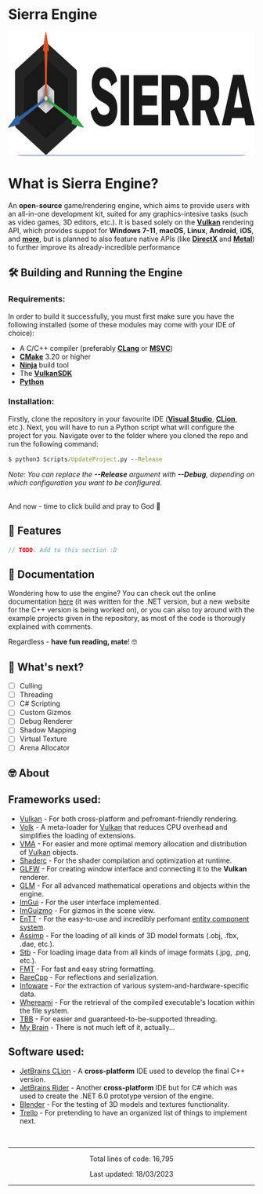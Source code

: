 # Sierra Engine

<div align="center" style="background-color: rgb(171, 189, 217); border-radius: 30px;">
    <img src="README-Media/SierraLogoText.svg" width="600" height="250" alt="SierraEngineTextLogo">
</div>

# What is Sierra Engine?

An **open-source** game/rendering engine, which aims to provide users with an all-in-one development kit, suited for any graphics-intesive tasks (such as video games, 3D editors, etc.). It is based solely on the **[Vulkan](https://www.vulkan.org/)** rendering API, which provides suppot for **Windows 7-11**, **macOS**, **Linux**, **Android**, **iOS**, and **[more](https://en.wikipedia.org/wiki/Vulkan#Cross_platform)**, but is planned to also feature native APIs (like **[DirectX](https://developer.nvidia.com/directx)** and **[Metal](https://developer.apple.com/metal/)**) to further improve its already-incredible performance

## 🛠️ Building and Running the Engine

### Requirements:
In order to build it successfully, you must first make sure you have the following installed (some of these modules may come with your IDE of choice):

* A C/C++ compiler (preferably **[CLang](https://clang.llvm.org)** or **[MSVC](https://visualstudio.microsoft.com/downloads/)**)
* **[CMake](https://cmake.org/download/)** 3.20 or higher
* **[Ninja](https://ninja-build.org)** build tool
* The **[VulkanSDK](https://vulkan.lunarg.com)**
* **[Python](https://www.python.org/downloads/)**

### Installation:
Firstly, clone the repository in your favourite IDE (**[Visual Studio](https://visualstudio.microsoft.com)**, **[CLion](https://www.jetbrains.com/clion/)**, etc.). Next, you will have to run a Python script what will configure the project for you. Navigate over to the folder where you cloned the repo and run the following command:


```bat
$ python3 Scripts/UpdateProject.py --Release
```
*Note: You can replace the **--Release** argument with **--Debug**, depending on which configuration you want to be configured.*

<br>And now - time to click build and pray to God 🤞

## 💫 Features

```c++
// TODO: Add to this section :D
```

## 📄 Documentation

Wondering how to use the engine? You can check out the online documentation [here](https://nikicha.gitbook.io/sierra-engine-dotnet/) (it was written for the .NET version, but a new website for the C++ version is being worked on), or you can also toy around with the example projects given in the repository, as most of the code is thorougly explained with comments.

Regardless - **have fun reading, mate**! 🤓 

## 🔮 What's next?

- [ ] Culling
- [ ] Threading
- [ ] C# Scripting
- [ ] Custom Gizmos
- [ ] Debug Renderer
- [ ] Shadow Mapping
- [ ] Virtual Texture
- [ ] Arena Allocator

## 🤓️  About

## Frameworks used:
* [Vulkan](https://www.vulkan.org/) - For both cross-platform and pefromant-friendly rendering.
* [Volk](https://github.com/zeux/volk/tree/master/) - A meta-loader for [Vulkan](https://www.vulkan.org/) that reduces CPU overhead and simplifies the loading of extensions.
* [VMA](https://gpuopen.com/vulkan-memory-allocator/) - For easier and more optimal memory allocation and distribution of [Vulkan](https://www.vulkan.org/) objects.
* [Shaderc](https://github.com/google/shaderc/) - For the shader compilation and optimization at runtime.
* [GLFW](https://github.com/glfw/glfw/) - For creating window interface and connecting it to the **Vulkan** renderer.
* [GLM](https://github.com/g-truc/glm/) - For all advanced mathematical operations and objects within the engine.
* [ImGui](https://github.com/ocornut/imgui/) - For the user interface implemented.
* [ImGuizmo](https://github.com/CedricGuillemet/ImGuizmo/) - For gizmos in the scene view.
* [EnTT](https://github.com/skypjack/entt/) - For the easy-to-use and incredibly perfomant [entity component system](https://en.wikipedia.org/wiki/Entity_component_system).
* [Assimp](https://github.com/assimp/assimp/) - For the loading of all kinds of 3D model formats (.obj, .fbx, .dae, etc.).
* [Stb](https://github.com/nothings/stb) - For loading image data from all kinds of image formats (.jpg, .png, etc.).
* [FMT](https://fmt.dev/latest/index.html) - For fast and easy string formatting.
* [RareCpp](https://github.com/TheNitesWhoSay/RareCpp/) - For reflections and serialization.
* [Infoware](https://github.com/ThePhD/infoware/) - For the extraction of various system-and-hardware-specific data.
* [Whereami](https://github.com/gpakosz/whereami/) - For the retrieval of the compiled executable's location within the file system.
* [TBB](https://www.intel.com/content/www/us/en/developer/tools/oneapi/onetbb.html#gs.m2vcgt/) - For easier and guaranteed-to-be-supported threading.
* [My Brain](https://ih1.redbubble.net/image.528192883.5730/st,small,845x845-pad,1000x1000,f8f8f8.u9.jpg) - There is not much left of it, actually...

## Software used:
* [JetBrains CLion](https://www.jetbrains.com/clion/) - A **cross-platform** IDE used to develop the final C++ version.
* [JetBrains Rider](https://www.jetbrains.com/rider/) - Another **cross-platform** IDE but for C# which was used to create the .NET 6.0 prototype version of the engine.
* [Blender](https://www.blender.org/) - For the testing of 3D models and textures functionality.
* [Trello](https://trello.com/b/RMYtZPOg/sierra-engine/) - For pretending to have an organized list of things to implement next.

<br>

---------------------------------------------------------------------------------------------------------------------------------------------------------------------------

<p align="center" id="LinesCounter">Total lines of code: 16,795</p>
<p align="center" id="LastUpdated">Last updated: 18/03/2023</p>

---------------------------------------------------------------------------------------------------------------------------------------------------------------------------